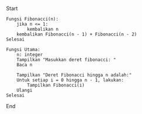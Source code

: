 Start

    Fungsi Fibonacci(n):
        jika n <= 1:
            kembalikan n
        kembalikan Fibonacci(n - 1) + Fibonacci(n - 2)
    Selesai

    Fungsi Utama:
        n: integer
        Tampilkan "Masukkan deret fibonacci: "
        Baca n

        Tampilkan "Deret Fibonacci hingga n adalah:"
        Untuk setiap i = 0 hingga n - 1, lakukan:
            Tampilkan Fibonacci(i)
        Ulangi
    Selesai
End
